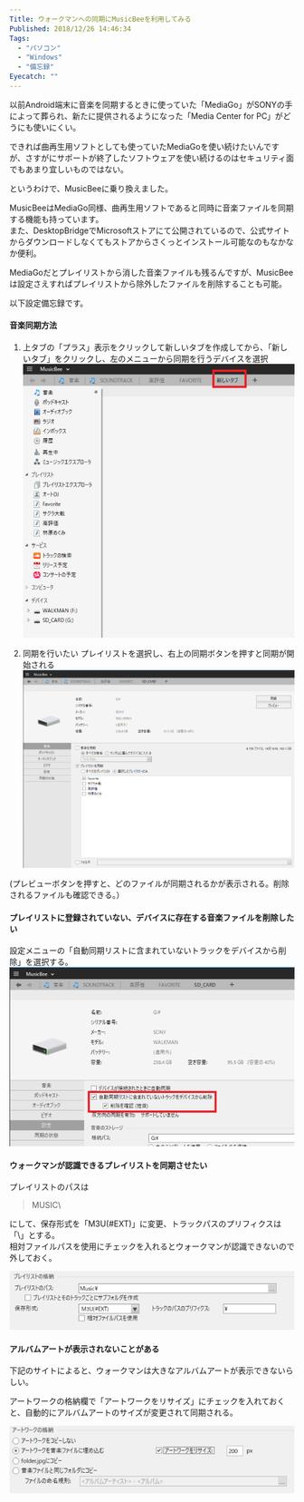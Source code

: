 ```yaml
---
Title: ウォークマンへの同期にMusicBeeを利用してみる
Published: 2018/12/26 14:46:34
Tags:
  - "パソコン"
  - "Windows"
  - "備忘録"
Eyecatch: ""
---
```

以前Android端末に音楽を同期するときに使っていた「MediaGo」がSONYの手によって葬られ、新たに提供されるようになった「Media Center for PC」がどうにも使いにくい。  

できれば曲再生用ソフトとしても使っていたMediaGoを使い続けたいんですが、さすがにサポートが終了したソフトウェアを使い続けるのはセキュリティ面でもあまり宜しいものではない。  

というわけで、MusicBeeに乗り換えました。  

<?# OEmbed "https://getmusicbee.com/" /?>

MusicBeeはMediaGo同様、曲再生用ソフトであると同時に音楽ファイルを同期する機能も持っています。  
また、DesktopBridgeでMicrosoftストアにて公開されているので、公式サイトからダウンロードしなくてもストアからさくっとインストール可能なのもなかなか便利。  

MediaGoだとプレイリストから消した音楽ファイルも残るんですが、MusicBeeは設定さえすればプレイリストから除外したファイルを削除することも可能。  

以下設定備忘録です。 

#### 音楽同期方法

1. 上タブの「プラス」表示をクリックして新しいタブを作成してから、「新しいタブ」をクリックし、左のメニューから同期を行うデバイスを選択  
![](20181226143356.png)   


2. 同期を行いたい プレイリストを選択し、右上の同期ボタンを押すと同期が開始される  
![](20181226143857.png) 

(プレビューボタンを押すと、どのファイルが同期されるかが表示される。削除されるファイルも確認できる。）  

#### プレイリストに登録されていない、デバイスに存在する音楽ファイルを削除したい  
設定メニューの「自動同期リストに含まれていないトラックをデバイスから削除」を選択する。  
![](20181226143830.png)   

#### ウォークマンが認識できるプレイリストを同期させたい
プレイリストのパスは  
> MUSIC\  

にして、保存形式を「M3U(#EXT)」に変更、トラックパスのプリフィクスは「\」とする。  
相対ファイルパスを使用にチェックを入れるとウォークマンが認識できないので外しておく。  

![](20181226144034.png) 

#### アルバムアートが表示されないことがある  
下記のサイトによると、ウォークマンは大きなアルバムアートが表示できないらしい。  
<?# OEmbed "http://www.nslabs.jp/softlink-media.rhtml" /?>
アートワークの格納欄で「アートワークをリサイズ」にチェックを入れておくと、自動的にアルバムアートのサイズが変更されて同期される。  

![](20181226145253.png) 
